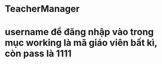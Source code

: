 # TeacherManager

# username để đăng nhập vào trong mục working là mã giáo viên bất kì, còn pass là 1111
